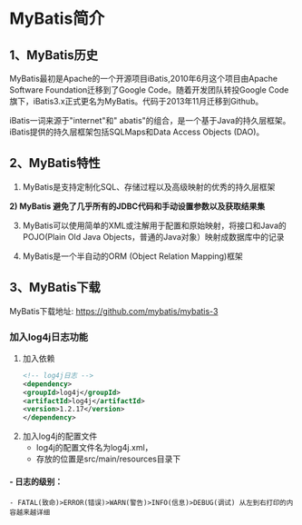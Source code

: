 
# MyBatis简介

## 1、MyBatis历史

MyBatis最初是Apache的一个开源项目iBatis,2010年6月这个项目由Apache Software Foundation迁移到了Google Code。随着开发团队转投Google Code旗下，iBatis3.x正式更名为MyBatis。代码于2013年11月迁移到Github。

iBatis一词来源于"internet"和" abatis"的组合，是一个基于Java的持久层框架。iBatis提供的持久层框架包括SQLMaps和Data Access Objects (DAO)。

## 2、MyBatis特性

1) MyBatis是支持定制化SQL、存储过程以及高级映射的优秀的持久层框架

**2) MyBatis 避免了几乎所有的JDBC代码和手动设置参数以及获取结果集**

3) MyBatis可以使用简单的XML或注解用于配置和原始映射，将接口和Java的POJO(Plain Old Java Objects，普通的Java对象）映射成数据库中的记录

4) MyBatis是一个半自动的ORM (Object Relation Mapping)框架

## 3、MyBatis下载

MyBatis下载地址: https://github.com/mybatis/mybatis-3
### 加入log4j日志功能
1. 加入依赖
	```xml
	<!-- log4j日志 -->
	<dependency>
	<groupId>log4j</groupId>
	<artifactId>log4j</artifactId>
	<version>1.2.17</version>
	</dependency>
	```
2. 加入log4j的配置文件
	- log4j的配置文件名为log4j.xml，
	- 存放的位置是src/main/resources目录下
####	- 日志的级别：
	- FATAL(致命)>ERROR(错误)>WARN(警告)>INFO(信息)>DEBUG(调试) 从左到右打印的内容越来越详细
<!--stackedit_data:
eyJoaXN0b3J5IjpbMjAzMDQ1MjA1NywtNzQ1MDA3NzMzXX0=
-->